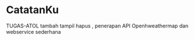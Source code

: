 # CatatanKu
TUGAS-ATOL tambah tampil hapus , penerapan API Openhweathermap dan webservice sederhana 
